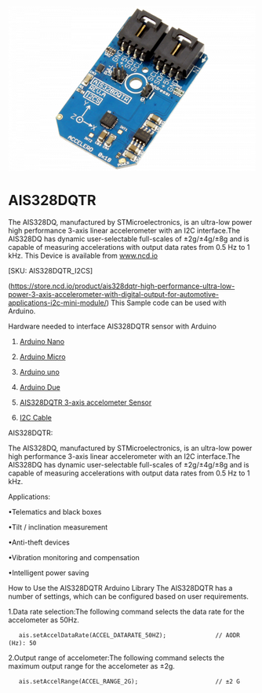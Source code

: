 
[![AIS328DQTR](AIS328DQTR_I2C.png)](https://store.ncd.io/product/ais328dqtr-high-performance-ultra-low-power-3-axis-accelerometer-with-digital-output-for-automotive-applications-i2c-mini-module/)

# AIS328DQTR

The AIS328DQ, manufactured by STMicroelectronics, is an ultra-low power high performance 3-axis linear accelerometer with an I2C interface.The AIS328DQ has dynamic user-selectable full-scales of ±2g/±4g/±8g and is capable of measuring accelerations with output data rates from 0.5 Hz to 1 kHz.
This Device is available from www.ncd.io 

[SKU: AIS328DQTR_I2CS]

(https://store.ncd.io/product/ais328dqtr-high-performance-ultra-low-power-3-axis-accelerometer-with-digital-output-for-automotive-applications-i2c-mini-module/)
This Sample code can be used with Arduino.

Hardware needed to interface AIS328DQTR sensor with Arduino

1. <a href="https://store.ncd.io/product/i2c-shield-for-arduino-nano/">Arduino Nano</a>

2. <a href="https://store.ncd.io/product/i2c-shield-for-arduino-micro-with-i2c-expansion-port/">Arduino Micro</a>

3. <a href="https://store.ncd.io/product/i2c-shield-for-arduino-uno/">Arduino uno</a>

4. <a href="https://store.ncd.io/product/dual-i2c-shield-for-arduino-due-with-modular-communications-interface/">Arduino Due</a>

5. <a href="https://store.ncd.io/product/ais328dqtr-high-performance-ultra-low-power-3-axis-accelerometer-with-digital-output-for-automotive-applications-i2c-mini-module/">AIS328DQTR 3-axis accelometer Sensor</a>

6. <a href="https://store.ncd.io/product/i%C2%B2c-cable/">I2C Cable</a>

AIS328DQTR:

The AIS328DQ, manufactured by STMicroelectronics, is an ultra-low power high performance 3-axis linear accelerometer with an I2C interface.The AIS328DQ has dynamic user-selectable full-scales of ±2g/±4g/±8g and is capable of measuring accelerations with output data rates from 0.5 Hz to 1 kHz.

Applications:

•Telematics and black boxes

•Tilt / inclination measurement

•Anti-theft devices

•Vibration monitoring and compensation

•Intelligent power saving

How to Use the AIS328DQTR Arduino Library
The AIS328DQTR has a number of settings, which can be configured based on user requirements.

1.Data rate selection:The following command selects the data rate for the accelometer as 50Hz.

       ais.setAccelDataRate(ACCEL_DATARATE_50HZ);              // AODR (Hz): 50
   
2.Output range of accelometer:The following command selects the maximum output range for the accelometer as ±2g.

       ais.setAccelRange(ACCEL_RANGE_2G);                      // ±2 G
